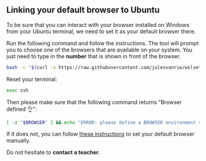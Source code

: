 ## Linking your default browser to Ubuntu

To be sure that you can interact with your browser installed on Windows from your Ubuntu terminal, we need to set it as your default browser there.

Run the following command and follow the instructions. The tool will prompt you to choose one of the browsers that are available on your system. You just need to type in the **number** that is shown in front of the browser.

```bash
bash -c "$(curl -s https://raw.githubusercontent.com/julesvanrie/wslsetbrowser/refs/heads/main/wslsetbrowser.sh)"
```

Reset your terminal:

```bash
exec zsh
```

Then please make sure that the following command returns "Browser defined 👌":

```bash
[ -z "$BROWSER" ] && echo "ERROR: please define a BROWSER environment variable ⚠️" || echo "Browser defined 👌"
```

If it does not, you can follow [these instructions](https://github.com/lewagon/setup/blob/master/_partials/windows_browser.md) to set your default browser manually.

Do not hesitate to **contact a teacher**.

